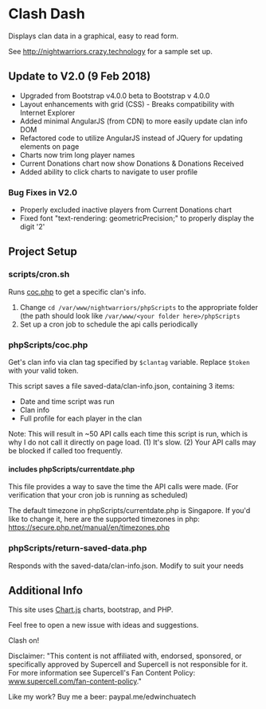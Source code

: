 # Clash Dash

Displays clan data in a graphical, easy to read form.

See http://nightwarriors.crazy.technology for a sample set up.

## Update to V2.0 (9 Feb 2018)
 - Upgraded from Bootstrap v4.0.0 beta to Bootstrap v 4.0.0
 - Layout enhancements with grid (CSS) - Breaks compatibility with Internet Explorer
 - Added minimal AngularJS (from CDN) to more easily update clan info DOM
 - Refactored code to utilize AngularJS instead of JQuery for updating elements on page
 - Charts now trim long player names
 - Current Donations chart now show Donations & Donations Received
 - Added ability to click charts to navigate to user profile

### Bug Fixes in V2.0
 - Properly excluded inactive players from Current Donations chart
 - Fixed font "text-rendering: geometricPrecision;" to properly display the digit '2'

## Project Setup

### scripts/cron.sh 
Runs [coc.php](https://github.com/EdwinChua/clash/blob/master/phpScripts/coc.php) to get a specific clan's info.

1. Change `cd /var/www/nightwarriors/phpScripts` to the appropriate folder (the path should look like `/var/www/<your folder here>/phpScripts`
2. Set up a cron job to schedule the api calls periodically

### phpScripts/coc.php
Get's clan info via clan tag specified by `$clantag` variable. Replace `$token` with your valid token. 

This script saves a file saved-data/clan-info.json, containing 3 items:
 - Date and time script was run
 - Clan info
 - Full profile for each player in the clan


Note: This will result in ~50 API calls each time this script is run, which is why I do not call it directly on page load. 
 (1) It's slow. 
 (2) Your API calls may be blocked if called too frequently.

#### includes phpScripts/currentdate.php
This file provides a way to save the time the API calls were made. (For verification that your cron job is running as scheduled)

The default timezone in phpScripts/currentdate.php is Singapore. If you'd like to change it, here are the supported timezones in php:
https://secure.php.net/manual/en/timezones.php

### phpScripts/return-saved-data.php
Responds with the saved-data/clan-info.json. Modify to suit your needs

## Additional Info

This site uses [Chart.js](http://www.chartjs.org) charts, bootstrap, and PHP.

Feel free to open a new issue with ideas and suggestions.

Clash on!

Disclaimer: "This content is not affiliated with, endorsed, sponsored, or specifically approved by Supercell and Supercell is not responsible for it. For more information see Supercell's Fan Content Policy: www.supercell.com/fan-content-policy."

Like my work? Buy me a beer: paypal.me/edwinchuatech
